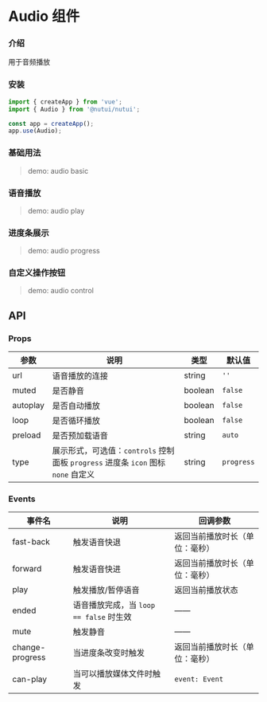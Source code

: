 # Audio 组件

### 介绍

用于音频播放

### 安装

```js
import { createApp } from 'vue';
import { Audio } from '@nutui/nutui';

const app = createApp();
app.use(Audio);
```

### 基础用法

> demo: audio basic

### 语音播放

> demo: audio play

### 进度条展示

> demo: audio progress

### 自定义操作按钮

> demo: audio control

## API

### Props

| 参数 | 说明 | 类型 | 默认值 |
| --- | --- | --- | --- |
| url | 语音播放的连接 | string | `''` |
| muted | 是否静音 | boolean | `false` |
| autoplay | 是否自动播放 | boolean | `false` |
| loop | 是否循环播放 | boolean | `false` |
| preload | 是否预加载语音 | string | `auto` |
| type | 展示形式，可选值：`controls` 控制面板 `progress` 进度条 `icon` 图标 `none` 自定义 | string | `progress` |

### Events

| 事件名 | 说明 | 回调参数 |
| --- | --- | --- |
| fast-back | 触发语音快退 | 返回当前播放时长（单位：毫秒） |
| forward | 触发语音快进 | 返回当前播放时长（单位：毫秒） |
| play | 触发播放/暂停语音 | 返回当前播放状态 |
| ended | 语音播放完成，当 `loop == false` 时生效 | —— |
| mute | 触发静音 | —— |
| change-progress | 当进度条改变时触发 | 返回当前播放时长（单位：毫秒） |
| can-play | 当可以播放媒体文件时触发 | `event: Event` |

